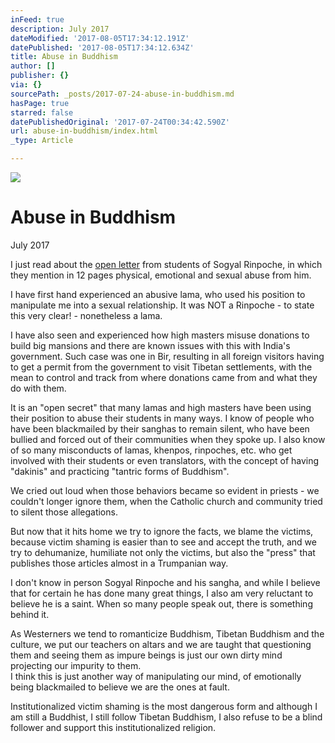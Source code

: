 ```yaml
---
inFeed: true
description: July 2017
dateModified: '2017-08-05T17:34:12.191Z'
datePublished: '2017-08-05T17:34:12.634Z'
title: Abuse in Buddhism
author: []
publisher: {}
via: {}
sourcePath: _posts/2017-07-24-abuse-in-buddhism.md
hasPage: true
starred: false
datePublishedOriginal: '2017-07-24T00:34:42.590Z'
url: abuse-in-buddhism/index.html
_type: Article

---
```

![](https://the-grid-user-content.s3-us-west-2.amazonaws.com/0dd34fed-b489-46a3-a500-4cc190979fa7.jpg)

# Abuse in Buddhism

July 2017

I just read about the [open letter][0] from students of Sogyal Rinpoche, in which they mention in 12 pages physical, emotional and sexual abuse from him.

I have first hand experienced an abusive lama, who used his position to manipulate me into a sexual relationship. It was NOT a Rinpoche - to state this very clear! - nonetheless a lama.

I have also seen and experienced how high masters misuse donations to build big mansions and there are known issues with this with India's government. Such case was one in Bir, resulting in all foreign visitors having to get a permit from the government to visit Tibetan settlements, with the mean to control and track from where donations came from and what they do with them.

It is an "open secret" that many lamas and high masters have been using their position to abuse their students in many ways. I know of people who have been blackmailed by their sanghas to remain silent, who have been bullied and forced out of their communities when they spoke up. I also know of so many misconducts of lamas, khenpos, rinpoches, etc. who get involved with their students or even translators, with the concept of having "dakinis" and practicing "tantric forms of Buddhism".

We cried out loud when those behaviors became so evident in priests - we couldn't longer ignore them, when the Catholic church and community tried to silent those allegations.

But now that it hits home we try to ignore the facts, we blame the victims, because victim shaming is easier than to see and accept the truth, and we try to dehumanize, humiliate not only the victims, but also the "press" that publishes those articles almost in a Trumpanian way.

I don't know in person Sogyal Rinpoche and his sangha, and while I believe that for certain he has done many great things, I also am very reluctant to believe he is a saint. When so many people speak out, there is something behind it.

As Westerners we tend to romanticize Buddhism, Tibetan Buddhism and the culture, we put our teachers on altars and we are taught that questioning them and seeing them as impure beings is just our own dirty mind projecting our impurity to them.  
I think this is just another way of manipulating our mind, of emotionally being blackmailed to believe we are the ones at fault.

Institutionalized victim shaming is the most dangerous form and although I am still a Buddhist, I still follow Tibetan Buddhism, I also refuse to be a blind follower and support this institutionalized religion.

[0]: https://www.lionsroar.com/letter-to-sogyal-rinpoche-from-current-and-ex-rigpa-members-details-abuse-allegations/